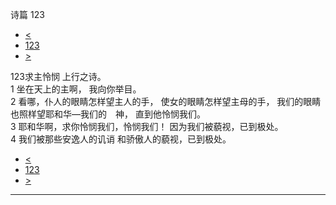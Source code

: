﻿





 诗篇 123




* [<](bible/PSA122.md)
* [123](bible/PSA.md)
* [>](bible/PSA124.md)



 
123求主怜悯 上行之诗。  
1 坐在天上的主啊， 我向你举目。  
2 看哪，仆人的眼睛怎样望主人的手， 使女的眼睛怎样望主母的手， 我们的眼睛也照样望耶和华—我们的　神， 直到他怜悯我们。     
3 耶和华啊，求你怜悯我们，怜悯我们！ 因为我们被藐视，已到极处。  
4 我们被那些安逸人的讥诮 和骄傲人的藐视，已到极处。 
* [<](bible/PSA122.md)
* [123](bible/PSA.md)
* [>](bible/PSA124.md)





---









